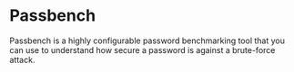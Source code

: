# Passbench

Passbench is a highly configurable password benchmarking tool that you can use to understand how secure a password is against a brute-force attack.
